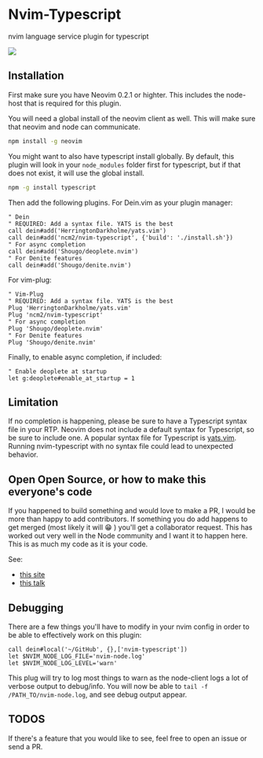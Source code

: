 # Nvim-Typescript


nvim language service plugin for typescript

![](https://github.com/mhartington/nvim-typescript/blob/master/deoplete-tss.gif)


## Installation

First make sure you have Neovim 0.2.1 or highter.
This includes the node-host that is required for this plugin.

You will need a global install of the neovim client as well.
This will make sure that neovim and node can communicate.


```bash
npm install -g neovim
```

You might want to also have typescript install globally.
By default, this plugin will look in your `node_modules` folder first for typescript, but if that does not exist, it will use the global install.

```bash
npm -g install typescript
```

Then add the following plugins. For Dein.vim as your plugin manager:

```viml
" Dein
" REQUIRED: Add a syntax file. YATS is the best
call dein#add('HerringtonDarkholme/yats.vim')
call dein#add('ncm2/nvim-typescript', {'build': './install.sh'})
" For async completion
call dein#add('Shougo/deoplete.nvim')
" For Denite features
call dein#add('Shougo/denite.nvim')
```

For vim-plug:
```
" Vim-Plug
" REQUIRED: Add a syntax file. YATS is the best
Plug 'HerringtonDarkholme/yats.vim'
Plug 'ncm2/nvim-typescript'
" For async completion
Plug 'Shougo/deoplete.nvim'
" For Denite features
Plug 'Shougo/denite.nvim'
```

Finally, to enable async completion, if included:
```
" Enable deoplete at startup
let g:deoplete#enable_at_startup = 1
```

## Limitation

If no completion is happening, please be sure to have a Typescript syntax file in your RTP. Neovim does not include a default syntax for Typescript, so be sure to include one. A popular syntax file for Typescript is [yats.vim](https://github.com/HerringtonDarkholme/yats.vim). Running nvim-typescript with no syntax file could lead to unexpected behavior.

## Open Open Source, or how to make this everyone's code

If you happened to build something and would love to make a PR, I would be more than happy to add contributors.
If something you do add happens to get merged (most likely it will :grin: ) you'll get a collaborator request. This has worked out very well in the Node community and I want it to happen here. This is as much my code as it is your code.

See:
- [this site](http://openopensource.org)
- [this talk](https://youtu.be/wIUkWpg9FDY?t=5m10s)

## Debugging

There are a few things you'll have to modify in your nvim config in order to be able to effectively work on this plugin:

```viml
call dein#local('~/GitHub', {},['nvim-typescript'])
let $NVIM_NODE_LOG_FILE='nvim-node.log'
let $NVIM_NODE_LOG_LEVEL='warn'
```
This plug will try to log most things to warn as the node-client logs a lot of verbose output to debug/info.
 You will now be able to `tail -f /PATH_TO/nvim-node.log`, and see debug output appear.

## TODOS

If there's a feature that you would like to see, feel free to open an issue or send a PR.
